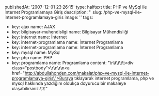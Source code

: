 publishedAt: '2007-12-01 23:26:15'
type: halftext
title: PHP ve MySql ile İnternet Programlamaya Giriş
description: ''
slug: /php-ve-mysql-ile-internet-programlamaya-giris
image: ''
tags:
  - key: ajax
    name: AJAX
  - key: bilgisayar-muhendisligi
    name: Bilgisayar Mühendisliği
  - key: internet
    name: İnternet
  - key: internet-programlama
    name: İnternet Programlama
  - key: internet-programlama
    name: İnternet Programlama
  - key: mysql
    name: MySql
  - key: php
    name: PHP
  - key: programlama
    name: Programlama
content: "\n\t\t\t\t<div class=\"postbody\">\r\n\r\n<a href=\"http://abdullahonden.com/makalat/php-ve-mysql-ile-internet-programlamaya-giris\">Buraya tıklayarak </a> internet programlama, php ve mysql hakkında yazdığım oldukça doyurucu bir makaleye ulaşabilirsiniz.</div>\t\t"
